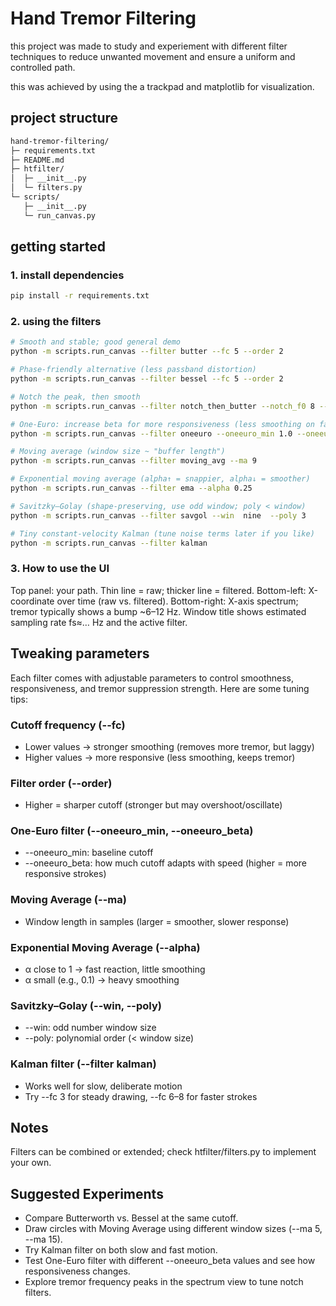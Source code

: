 # Hand Tremor Filtering

this project was made to study and experiement with different filter techniques to reduce unwanted movement and ensure a uniform and controlled path.

this was achieved by using the a trackpad and matplotlib for visualization.

## project structure

```markdown
hand-tremor-filtering/
├─ requirements.txt
├─ README.md
├─ htfilter/
│  ├─ __init__.py
│  └─ filters.py
└─ scripts/
   ├─ __init__.py
   └─ run_canvas.py
```
## getting started
### 1. install dependencies
```bash
pip install -r requirements.txt
```
### 2. using the filters
```bash
# Smooth and stable; good general demo
python -m scripts.run_canvas --filter butter --fc 5 --order 2

# Phase-friendly alternative (less passband distortion)
python -m scripts.run_canvas --filter bessel --fc 5 --order 2

# Notch the peak, then smooth
python -m scripts.run_canvas --filter notch_then_butter --notch_f0 8 --fc 5 --order 2

# One-Euro: increase beta for more responsiveness (less smoothing on fast moves)
python -m scripts.run_canvas --filter oneeuro --oneeuro_min 1.0 --oneeuro_beta 0.02

# Moving average (window size ~ "buffer length")
python -m scripts.run_canvas --filter moving_avg --ma 9

# Exponential moving average (alpha↑ = snappier, alpha↓ = smoother)
python -m scripts.run_canvas --filter ema --alpha 0.25

# Savitzky–Golay (shape-preserving, use odd window; poly < window)
python -m scripts.run_canvas --filter savgol --win  nine  --poly 3

# Tiny constant-velocity Kalman (tune noise terms later if you like)
python -m scripts.run_canvas --filter kalman
```

### 3. How to use the UI
Top panel: your path. Thin line = raw; thicker line = filtered.
Bottom-left: X-coordinate over time (raw vs. filtered).
Bottom-right: X-axis spectrum; tremor typically shows a bump ~6–12 Hz.
Window title shows estimated sampling rate fs≈… Hz and the active filter.
 
## Tweaking parameters
Each filter comes with adjustable parameters to control smoothness, responsiveness, and tremor suppression strength.
Here are some tuning tips:
### Cutoff frequency (--fc)
- Lower values → stronger smoothing (removes more tremor, but laggy)
- Higher values → more responsive (less smoothing, keeps tremor)
### Filter order (--order)
- Higher = sharper cutoff (stronger but may overshoot/oscillate)
### One-Euro filter (--oneeuro_min, --oneeuro_beta)
- --oneeuro_min: baseline cutoff
- --oneeuro_beta: how much cutoff adapts with speed (higher = more responsive strokes)
### Moving Average (--ma)
- Window length in samples (larger = smoother, slower response)
### Exponential Moving Average (--alpha)
- α close to 1 → fast reaction, little smoothing
- α small (e.g., 0.1) → heavy smoothing
### Savitzky–Golay (--win, --poly)
- --win: odd number window size
- --poly: polynomial order (< window size)
### Kalman filter (--filter kalman)
- Works well for slow, deliberate motion
- Try --fc 3 for steady drawing, --fc 6–8 for faster strokes

## Notes
Filters can be combined or extended; check htfilter/filters.py to implement your own.

## Suggested Experiments
- Compare Butterworth vs. Bessel at the same cutoff.
- Draw circles with Moving Average using different window sizes (--ma 5, --ma 15).
- Try Kalman filter on both slow and fast motion.
- Test One-Euro filter with different --oneeuro_beta values and see how responsiveness changes.
- Explore tremor frequency peaks in the spectrum view to tune notch filters.
